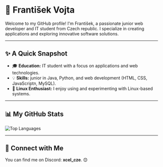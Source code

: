 # 👋 František Vojta

Welcome to my GitHub profile! I'm František, a passionate junior web developer and IT student from Czech republic. I specialize in creating applications and exploring innovative software solutions.

---

## ✨ A Quick Snapshot

- 🎓 **Education:** IT student with a focus on applications and web technologies.
- 💡 **Skills:** junior in Java, Python, and web development (HTML, CSS, JavaScriptn, MySQL).
- 🐧 **Linux Enthusiast:** I enjoy using and experimenting with Linux-based systems.

---

## 📊 My GitHub Stats

<img src="https://github-readme-stats.vercel.app/api/top-langs/?username=frantisek-vojta&langs_count=4&layout=compact&theme=dark&exclude_repo=starbucks-vojta,animacce-JS" alt="Top Languages" />

---

## 🤝 Connect with Me

You can find me on Discord: **xcel_cze**. 😊
